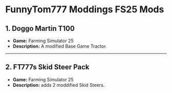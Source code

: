 # FunnyTom777 Moddings FS25 Mods

## **1. Doggo Martin T100**
- **Game:** Farming Simulator 25
- **Description:** A modified Base Game Tractor.


---

## **2. FT777s Skid Steer Pack**
- **Game:** Farming Simulator 25
- **Description:** adds 2 moddified Skid Steers.

